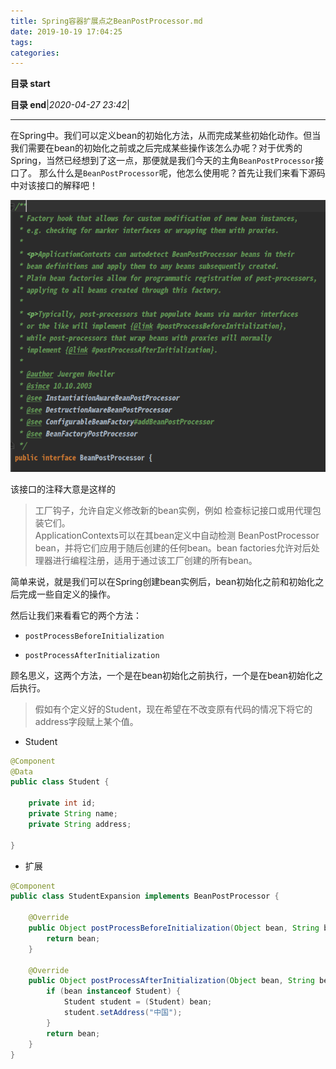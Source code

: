 ```yaml
---
title: Spring容器扩展点之BeanPostProcessor.md
date: 2019-10-19 17:04:25
tags: 
categories: 
---
```


**目录 start**


**目录 end**|_2020-04-27 23:42_|
****************************************
在Spring中。我们可以定义bean的初始化方法，从而完成某些初始化动作。但当我们需要在bean的初始化之前或之后完成某些操作该怎么办呢？对于优秀的Spring，当然已经想到了这一点，那便就是我们今天的主角`BeanPostProcessor`接口了。
那么什么是`BeanPostProcessor`呢，他怎么使用呢？首先让我们来看下源码中对该接口的解释吧！

![BeanPostProcessor](https://github.com/dragonhht/GitImgs/blob/master/Spring/beanPostProcessor_1.png)

该接口的注释大意是这样的

> 工厂钩子，允许自定义修改新的bean实例，例如 检查标记接口或用代理包装它们。  
> ApplicationContexts可以在其bean定义中自动检测 BeanPostProcessor bean，并将它们应用于随后创建的任何bean。bean factories允许对后处理器进行编程注册，适用于通过该工厂创建的所有bean。

简单来说，就是我们可以在Spring创建bean实例后，bean初始化之前和初始化之后完成一些自定义的操作。

然后让我们来看看它的两个方法：

-   `postProcessBeforeInitialization`

-   `postProcessAfterInitialization`

顾名思义，这两个方法，一个是在bean初始化之前执行，一个是在bean初始化之后执行。

> 假如有个定义好的Student，现在希望在不改变原有代码的情况下将它的address字段赋上某个值。

-   Student

```java
@Component
@Data
public class Student {

    private int id;
    private String name;
    private String address;

}
```

-   扩展

```java
@Component
public class StudentExpansion implements BeanPostProcessor {

    @Override
    public Object postProcessBeforeInitialization(Object bean, String beanName) throws BeansException {
        return bean;
    }

    @Override
    public Object postProcessAfterInitialization(Object bean, String beanName) throws BeansException {
        if (bean instanceof Student) {
            Student student = (Student) bean;
            student.setAddress("中国");
        }
        return bean;
    }
}
```
